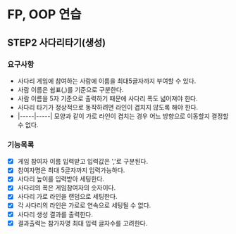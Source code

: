 # FP, OOP 연습

## STEP2 사다리타기(생성)
### 요구사항
- 사다리 게임에 참여하는 사람에 이름을 최대5글자까지 부여할 수 있다.
- 사람 이름은 쉼표(,)를 기준으로 구분한다.
- 사람 이름을 5자 기준으로 출력하기 때문에 사다리 폭도 넓어져야 한다.
- 사다리 타기가 정상적으로 동작하려면 라인이 겹치지 않도록 해야 한다.
- |-----|-----| 모양과 같이 가로 라인이 겹치는 경우 어느 방향으로 이동할지 결정할 수 없다.

### 기능목록
- [x] 게임 참여자 이름 입력받고 입력값은 ','로 구분된다.
- [x] 참여자명은 최대 5글자까지 입력가능하다.
- [x] 사다리 높이를 입력받아 세팅한다.
- [x] 사다리의 폭은 게임참여자의 숫자이다.
- [x] 사다리 가로 라인을 랜덤으로 세팅한다.
- [x] 각 사다리의 라인은 가로로 연속으로 세팅될 수 없다.
- [x] 사다리 생성 결과를 출력한다.
- [x] 결과출력는 참가자명 최대 입력 글자수를 고려한다.